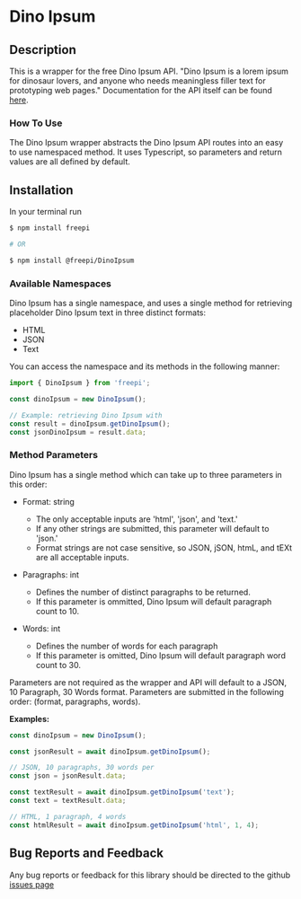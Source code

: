# Dino Ipsum

## Description

This is a wrapper for the free Dino Ipsum API. "Dino Ipsum is a lorem ipsum for dinosaur lovers, and anyone who needs meaningless filler text for prototyping web pages."
Documentation for the API itself can be found [here](https://dinoipsum.herokuapp.com/).

### How To Use

The Dino Ipsum wrapper abstracts the Dino Ipsum API routes into an easy to use namespaced method. It uses Typescript, so parameters and return values are all defined by default.

## Installation

In your terminal run

```bash
$ npm install freepi

# OR

$ npm install @freepi/DinoIpsum

```

### Available Namespaces

Dino Ipsum has a single namespace, and uses a single method for retrieving placeholder Dino Ipsum text in three distinct formats:

- HTML
- JSON
- Text

You can access the namespace and its methods in the following manner:

```javascript
import { DinoIpsum } from 'freepi';

const dinoIpsum = new DinoIpsum();

// Example: retrieving Dino Ipsum with 
const result = dinoIpsum.getDinoIpsum();
const jsonDinoIpsum = result.data;
```

### Method Parameters

Dino Ipsum has a single method which can take up to three parameters in this order:

- Format: string
  * The only acceptable inputs are 'html', 'json', and 'text.' 
  * If any other strings are submitted, this parameter will default to 'json.'
  * Format strings are not case sensitive, so JSON, jSON, htmL, and tEXt are all acceptable inputs.

- Paragraphs: int
  * Defines the number of distinct paragraphs to be returned.
  * If this parameter is ommitted, Dino Ipsum will default paragraph count to 10.

- Words: int
  * Defines the number of words for each paragraph
  * If this parameter is omitted, Dino Ipsum will default paragraph word count to 30.

Parameters are not required as the wrapper and API will default to a JSON, 10 Paragraph, 30 Words format. Parameters are submitted in the following order: (format, paragraphs, words).

**Examples:**

```javascript
const dinoIpsum = new DinoIpsum();

const jsonResult = await dinoIpsum.getDinoIpsum();

// JSON, 10 paragraphs, 30 words per
const json = jsonResult.data;

const textResult = await dinoIpsum.getDinoIpsum('text');
const text = textResult.data;

// HTML, 1 paragraph, 4 words
const htmlResult = await dinoIpsum.getDinoIpsum('html', 1, 4);
```

## Bug Reports and Feedback

Any bug reports or feedback for this library should be directed to the github [issues page](https://github.com/AlexGaiser/freepi/issues)